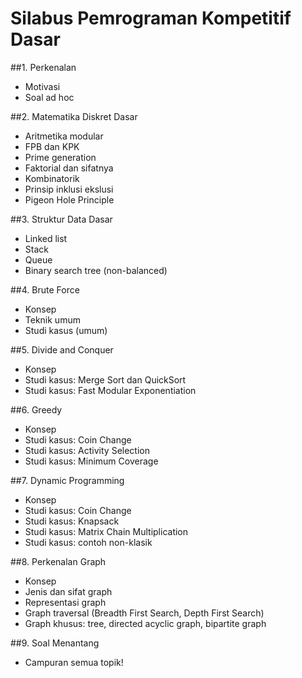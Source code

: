 # Silabus Pemrograman Kompetitif Dasar

##1. Perkenalan

  * Motivasi
  * Soal ad hoc

##2. Matematika Diskret Dasar
  
  * Aritmetika modular
  * FPB dan KPK
  * Prime generation
  * Faktorial dan sifatnya
  * Kombinatorik
  * Prinsip inklusi ekslusi
  * Pigeon Hole Principle

##3. Struktur Data Dasar
  
  * Linked list
  * Stack
  * Queue
  * Binary search tree (non-balanced)

##4. Brute Force

  * Konsep
  * Teknik umum
  * Studi kasus (umum)

##5. Divide and Conquer

  * Konsep
  * Studi kasus: Merge Sort dan QuickSort
  * Studi kasus: Fast Modular Exponentiation

##6. Greedy
  
  * Konsep
  * Studi kasus: Coin Change
  * Studi kasus: Activity Selection
  * Studi kasus: Minimum Coverage

##7. Dynamic Programming
  
  * Konsep
  * Studi kasus: Coin Change
  * Studi kasus: Knapsack
  * Studi kasus: Matrix Chain Multiplication
  * Studi kasus: contoh non-klasik

##8. Perkenalan Graph
  
  * Konsep
  * Jenis dan sifat graph
  * Representasi graph
  * Graph traversal (Breadth First Search, Depth First Search)
  * Graph khusus: tree, directed acyclic graph, bipartite graph

##9. Soal Menantang

  * Campuran semua topik!
